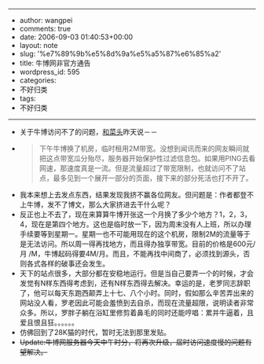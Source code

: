 - --
- author: wangpei
- comments: true
- date: 2006-09-03 01:40:53+00:00
- layout: note
- slug: '%e7%89%9b%e5%8d%9a%e5%a5%87%e6%85%a2'
- title: 牛博网非官方通告
- wordpress_id: 595
- categories:
- 不好归类
- tags:
- 不好归类
- --
- 关于牛博访问不了的问题，[和菜头](http://www.hecaitou.net)昨天说－－
- <blockquote>下午牛博换了机房，临时租用2M带宽。没想到闻讯而来的网友瞬间就把这点带宽瓜分殆尽，服务器开始保护性过滤信息包。如果用PING去看网速，那速度真是一流。但是流量超过了带宽限制，也就访问不了站点，最多见到一个展开一部分的页面，接下来的部分死活也打不开了。
- 我本来想上去发点东西，结果发现我挤不赢各位网友。但问题是：作者都登不上牛博，发不了博文，那么大家挤进去干什么呢？
- 反正也上不去了，现在来算算牛博开张这一个月换了多少个地方？1，2，3，4，现在是第四个地方。这也是临时放一下，因为周末没有人上班，所以办理手续要等到星期一。星期一也不可能用现在的这个机房，限制2M的流量等于是无法访问。所以周一得再找地方，而且得办独享带宽。目前的价格是600元/月 /M，牛博起码得要4M/月。而且，不能再找中间商了，必须找到源头，否则各式各样的破事还会发生。
- 天下的站点很多，大部分都在安稳地运行。但是当自己要弄一个的时候，才会发觉有N样东西得考虑到，还有N样东西得去解决。幸运的是，老罗同志辞职了，他可以每天东跑西颠弄上十七、八个小时。同时，假如那么辛苦弄出来的网站没人看，罗老因此可能会羞愤到去自杀，而现在流量超限，说明读者非常众多。所以，罗胖子躺在浴缸里修剪着鼻毛的同时还能哼唱：累并牛逼着，且爱且恨且狂。。。。。。</blockquote>
- 仿佛回到了28K猫的时代，暂时无法到那里发贴。
- <del>Update:牛博网服务器今天中午时分，将再次升级，届时访问速度慢的问题有望解决。</del>
